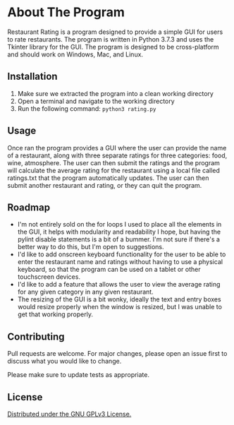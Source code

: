 # About The Program

Restaurant Rating is a program designed to provide a simple GUI for users to rate restaurants. The program is written in Python 3.7.3 and uses the Tkinter library for the GUI. The program is designed to be cross-platform and should work on Windows, Mac, and Linux.

## Installation

1. Make sure we extracted the program into a clean working directory
2. Open a terminal and navigate to the working directory
3. Run the following command: `python3 rating.py`

## Usage

Once ran the program provides a GUI where the user can provide the name of a restaurant, along with three separate ratings for three categories:
food, wine, atmosphere. The user can then submit the ratings and the program will calculate the average rating for the restaurant using a local file called ratings.txt that the program automatically updates. The user can then submit another restaurant and rating, or they can quit the program.

## Roadmap

- I'm not entirely sold on the for loops I used to place all the elements in the GUI, it helps with modularity and readability I hope, but having the pylint disable statements is a bit of a bummer. I'm not sure if there's a better way to do this, but I'm open to suggestions.
- I'd like to add onscreen keyboard functionality for the user to be able to enter the restaurant name and ratings without having to use a physical keyboard, so that the program can be used on a tablet or other touchscreen devices.
- I'd like to add a feature that allows the user to view the average rating for any given category in any given restaurant.
- The resizing of the GUI is a bit wonky, ideally the text and entry boxes would resize properly when the window is resized, but I was unable to get that working properly.

## Contributing
Pull requests are welcome. For major changes, please open an issue first to discuss what you would like to change.

Please make sure to update tests as appropriate.

## License

[Distributed under the GNU GPLv3 License.](https://choosealicense.com/licenses/gpl-3.0)
